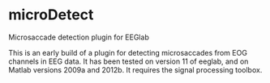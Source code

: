 microDetect
===========

Microsaccade detection plugin for EEGlab

This is an early build of a plugin for detecting microsaccades from EOG channels in EEG data.
It has been tested on version 11 of eeglab, and on Matlab versions 2009a and 2012b. It requires the signal processing toolbox.
